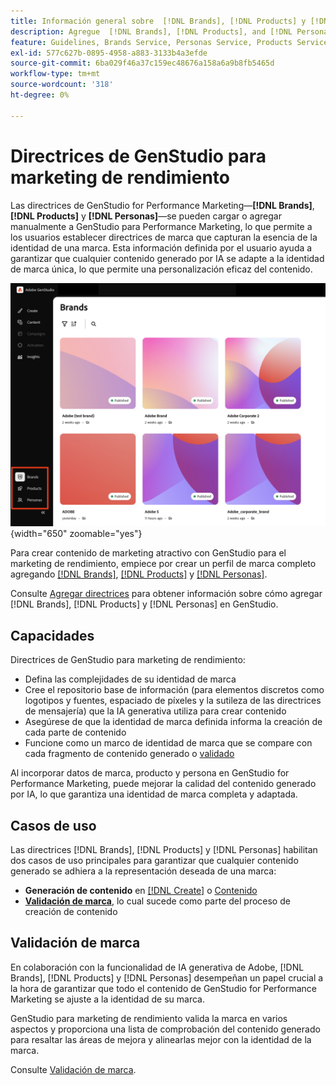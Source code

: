 ```yaml
---
title: Información general sobre  [!DNL Brands], [!DNL Products] y [!DNL Personas]
description: Agregue  [!DNL Brands], [!DNL Products], and [!DNL Personas] a GenStudio para el marketing de rendimiento para crear un perfil de marca completo que incluya todos los aspectos de la representación de una marca.
feature: Guidelines, Brands Service, Personas Service, Products Service
exl-id: 577c627b-0895-4958-a883-3133b4a3efde
source-git-commit: 6ba029f46a37c159ec48676a158a6a9b8fb5465d
workflow-type: tm+mt
source-wordcount: '318'
ht-degree: 0%

---
```


# Directrices de GenStudio para marketing de rendimiento

Las directrices de GenStudio for Performance Marketing—**[!DNL Brands]**, **[!DNL Products]** y **[!DNL Personas]**—se pueden cargar o agregar manualmente a GenStudio para Performance Marketing, lo que permite a los usuarios establecer directrices de marca que capturan la esencia de la identidad de una marca. Esta información definida por el usuario ayuda a garantizar que cualquier contenido generado por IA se adapte a la identidad de marca única, lo que permite una personalización eficaz del contenido.

![Directrices de GenStudio para marketing de rendimiento](/help/assets/guidelines.png){width="650" zoomable="yes"}

Para crear contenido de marketing atractivo con GenStudio para el marketing de rendimiento, empiece por crear un perfil de marca completo agregando [[!DNL Brands]](/help/user-guide/guidelines/brands.md), [[!DNL Products]](/help/user-guide/guidelines/products.md) y [[!DNL Personas]](/help/user-guide/guidelines/personas.md).

Consulte [Agregar directrices](/help/user-guide/guidelines/add-guidelines.md) para obtener información sobre cómo agregar [!DNL Brands], [!DNL Products] y [!DNL Personas] en GenStudio.

## Capacidades

Directrices de GenStudio para marketing de rendimiento:

* Defina las complejidades de su identidad de marca
* Cree el repositorio base de información (para elementos discretos como logotipos y fuentes, espaciado de píxeles y la sutileza de las directrices de mensajería) que la IA generativa utiliza para crear contenido
* Asegúrese de que la identidad de marca definida informa la creación de cada parte de contenido
* Funcione como un marco de identidad de marca que se compare con cada fragmento de contenido generado o [validado](#brand-validation)

Al incorporar datos de marca, producto y persona en GenStudio for Performance Marketing, puede mejorar la calidad del contenido generado por IA, lo que garantiza una identidad de marca completa y adaptada.

## Casos de uso

Las directrices [!DNL Brands], [!DNL Products] y [!DNL Personas] habilitan dos casos de uso principales para garantizar que cualquier contenido generado se adhiera a la representación deseada de una marca:

* **Generación de contenido** en [[!DNL Create]](/help/user-guide/create/overview.md) o [Contenido](/help/user-guide/content/overview.md)
* [**Validación de marca**](#brand-validation), lo cual sucede como parte del proceso de creación de contenido

## Validación de marca

En colaboración con la funcionalidad de IA generativa de Adobe, [!DNL Brands], [!DNL Products] y [!DNL Personas] desempeñan un papel crucial a la hora de garantizar que todo el contenido de GenStudio for Performance Marketing se ajuste a la identidad de su marca.

GenStudio para marketing de rendimiento valida la marca en varios aspectos y proporciona una lista de comprobación del contenido generado para resaltar las áreas de mejora y alinearlas mejor con la identidad de la marca.

Consulte [Validación de marca](/help/user-guide/guidelines/brand-validation.md).
